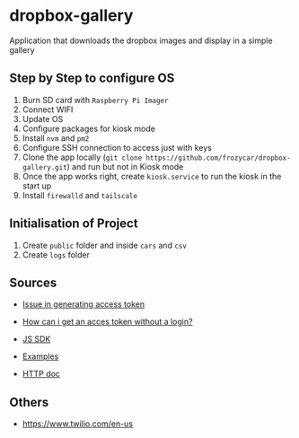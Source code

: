 # dropbox-gallery

Application that downloads the dropbox images and display in a simple gallery

## Step by Step to configure OS

1. Burn SD card with `Raspberry Pi Imager`
2. Connect WIFI
3. Update OS
4. Configure packages for kiosk mode
5. Install `nvm` and `pm2`
6. Configure SSH connection to access just with keys
7. Clone the app locally (`git clone https://github.com/frozycar/dropbox-gallery.git`) and run but not in Kiosk mode
8. Once the app works right, create `kiosk.service` to run the kiosk in the start up
9. Install `firewalld` and `tailscale`

## Initialisation of Project

1. Create `public` folder and inside `cars` and `csv`
2. Create `logs` folder

## Sources

- [Issue in generating access token](https://www.dropboxforum.com/t5/Dropbox-API-Support-Feedback/Issue-in-generating-access-token/m-p/592667#M27563)
- [How can i get an acces token without a login?](https://www.dropboxforum.com/t5/Dropbox-API-Support-Feedback/How-can-i-get-an-acces-token-without-a-login/td-p/690457/page/1)

- [JS SDK](https://dropbox.github.io/dropbox-sdk-js/index.html)
- [Examples](https://github.com/dropbox/dropbox-sdk-js/tree/main/examples/javascript)
- [HTTP doc](https://www.dropbox.com/developers/documentation/http/documentation)

## Others

- https://www.twilio.com/en-us